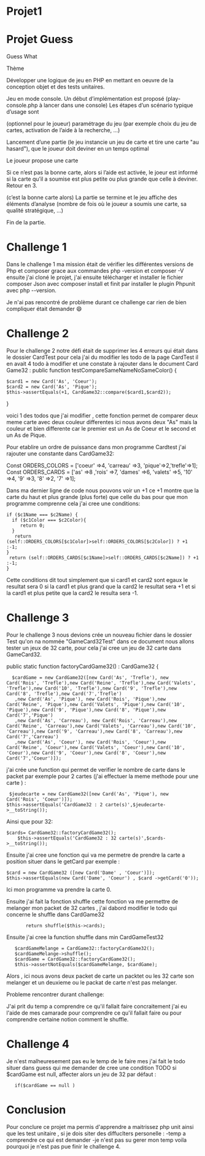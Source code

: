 # Projet1
<h1>Projet Guess</h1>
 Guess What


Thème


Développer une logique de jeu en PHP en mettant en oeuvre de la conception objet et des tests unitaires.


Jeu en mode console. Un début d’implémentation est proposé (play-console.php à lancer dans une console)
 Les étapes d’un scénario typique d’usage sont




(optionnel pour le joueur) paramétrage du jeu (par exemple choix du jeu de cartes, activation de l’aide à la recherche, …​)


Lancement d’une partie (le jeu instancie un jeu de carte et tire une carte "au hasard"), que le joueur doit deviner en un temps optimal


Le joueur propose une carte


Si ce n’est pas la bonne carte, alors si l’aide est activée, le joeur est informé si la carte qu’il a soumise est plus petite ou plus grande que celle à deviner. Retour en 3.


(c’est la bonne carte alors) La partie se termine et le jeu affiche des éléments d’analyse (nombre de fois où le joueur a soumis une carte, sa qualité stratégique, …​)


Fin de la partie.
<h1>Challenge 1</h1>

Dans le challenge 1 ma mission était de vérifier les différentes versions de Php et composer grace aux commandes php -version et composer -V ensuite j'ai cloné le projet, j'ai ensuite télécharger et installer le fichier composer Json avec composer install  et finit par installer le plugin Phpunit avec php --version.

Je n'ai pas rencontré de problème durant ce challenge car rien de bien compliquer était demander  :smile:

<h1>Challenge 2</h1>

Pour le challenge 2 notre défi était de supprimer les 4 erreurs qui était dans le dossier CardTest pour cela j'ai du modifier les todo de la page CardTest il en avait 4 todo à modifier et une constate à rajouter dans le document Card Game32 :
 public function testCompareSameNameNoSameColor()
  {

    $card1 = new Card('As', 'Coeur');
    $card2 = new Card('As', 'Pique');
    $this->assertEquals(+1, CardGame32::compare($card1,$card2));
  }


voici 1 des  todos que j'ai modifier , cette fonction permet de comparer deux meme carte avec deux couleur differentes ici nous avons deux "As" mais la couleur et bien differente car le premier est un As de Coeur et le second et un As de Pique.

Pour etablire un ordre de puissance dans mon programme Cardtest j'ai rajouter une constante dans CardGame32:

 Const ORDERS_COLORS = ['coeur' =>4, 'carreau' =>3, 'pique'=>2,'trefle'=>1];
 Const ORDERS_CARDS = ['as' =>8 ,'rois' =>7, 'dames' =>6, 'valets' =>5, '10' =>4, '9' =>3, '8' =>2, '7' =>1];
 
 Dans ma dernier ligne de code nous pouvons voir un +1 ce +1 montre que la carte du haut et plus grande (plus forte) que celle du bas 
 pour que mon programme comprenne cela j'ai cree une conditions:
  


    if ($c1Name === $c2Name) {
      if ($c1Color === $c2Color){
         return 0;
      }
       return (self::ORDERS_COLORS[$c1Color]>self::ORDERS_COLORS[$c2Color]) ? +1 :-1;
    } 
     return (self::ORDERS_CARDS[$c1Name]>self::ORDERS_CARDS[$c2Name]) ? +1 :-1;
    }
    
Cette conditions dit tout simplement que si card1  et card2 sont egaux le resultat sera 0
si la card1 et plus grand que la card2 le resultat sera +1 
et si la card1 et plus petite que la card2 le resulta sera -1.


<h1>Challenge 3</h2>

Pour le challenge 3 nous devions crée un nouveau fichier dans le dossier Test qu'on na nommée "GameCard32Test" dans ce document nous allons tester un jeux de 32 carte, pour cela j'ai cree un jeu de 32 carte dans GameCard32.

 public static function factoryCardGame32() : CardGame32 {

      $cardGame = new CardGame32([new Card('As', 'Trefle'), new Card('Rois', 'Trefle'),new Card('Reine', 'Trefle'),new Card('Valets', 'Trefle'),new Card('10', 'Trefle'),new Card('9', 'Trefle'),new Card('8', 'Trefle'),new Card('7','Trefle')
       ,new Card('As', 'Pique'), new Card('Rois', 'Pique'),new Card('Reine', 'Pique'),new Card('Valets', 'Pique'),new Card('10', 'Pique'),new Card('9', 'Pique'),new Card('8', 'Pique'),new Card('7','Pique')
       ,new Card('As', 'Carreau'), new Card('Rois', 'Carreau'),new Card('Reine', 'Carreau'),new Card('Valets', 'Carreau'),new Card('10', 'Carreau'),new Card('9', 'Carreau'),new Card('8', 'Carreau'),new Card('7','Carreau')
       ,new Card('As', 'Coeur'), new Card('Rois', 'Coeur'),new Card('Reine', 'Coeur'),new Card('Valets', 'Coeur'),new Card('10', 'Coeur'),new Card('9', 'Coeur'),new Card('8', 'Coeur'),new Card('7','Coeur')]);
     
   j'ai crée une function qui permet de verifier le nombre de carte dans le packet par exemple pour 2 cartes (j'ai effectuer la meme methode pour une carte ) :
   
   
     $jeudecarte = new CardGame32([new Card('As', 'Pique'), new Card('Rois', 'Coeur')]);
    $this->assertEquals('CardGame32 : 2 carte(s)',$jeudecarte->__toString());
    
   
Ainsi que pour 32:

    $cards= CardGame32::factoryCardGame32();
        $this->assertEquals('CardGame32 : 32 carte(s)',$cards->__toString());
        
 Ensuite j'ai cree une fonction qui va me permetre de prendre la carte a position situer dans le getCard par exemple :
 
    $card = new CardGame32 ([new Card('Dame' , 'Coeur')]);
    $this->assertEquals(new Card('Dame', 'Coeur') , $card ->getCard('0'));
Ici mon programme va prendre la carte 0.

 Ensuite j'ai fait la fonction shuffle cette fonction va me permettre de melanger mon packet de 32 cartes , j'ai dabord modifier le todo qui concerne le shuffle dans CardGame32 
           
           return shuffle($this->cards);
Ensuite j'ai cree la function shuffle dans min CardGameTest32
 
       $cardGameMelange = CardGame32::factoryCardGame32();
       $cardGameMelange->shuffle();
       $cardGame = CardGame32::factoryCardGame32();
       $this->assertNotEquals($cardGameMelange, $cardGame);
 Alors , ici nous avons deux packet de carte un packtet ou les 32 carte son melanger et un deuxieme ou le packat de carte n'est pas melanger.
 
 Probleme rencontrer durant challenge:
 
J'ai prit du temp a comprendre ce qu'il fallait faire concraitement j'ai eu l'aide de mes camarade pour comprendre ce qu'il fallait faire ou pour comprendre certaine notion comment le shuffle.

<h1> Challenge 4</h1>
Je n'est malheuresement pas eu le temp de le faire mes j'ai fait le todo situer dans guess qui me demander de cree une condition TODO si $cardGame est null, affecter alors un jeu de 32 par défaut :

       if($cardGame == null )
  <h1>Conclusion</h1>
  Pour conclure ce projet ma permis d'apprendre a maitrissez php unit ainsi que les test unitaire , si je dois siter des diffuclters personelle :
  -temp a comprendre ce qui est demander 
  -je n'est pas su gerer mon temp voila pourquoi je n'est pas pue finir le challenge 4. 
  
 
